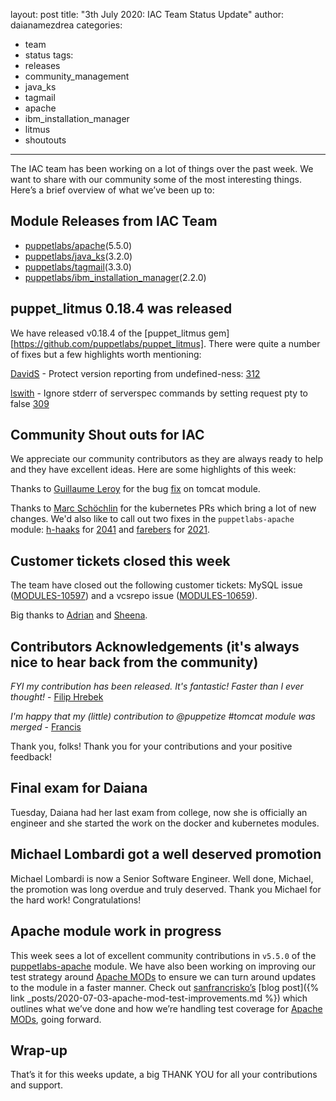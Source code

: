 layout: post
title: "3th July 2020: IAC Team Status Update"
author: daianamezdrea
categories:
  - team
  - status
tags:
  - releases
  - community_management
  - java_ks
  - tagmail
  - apache
  - ibm_installation_manager
  - litmus
  - shoutouts
---

The IAC team has been working on a lot of things over the past week.
We want to share with our community some of the most interesting things.
Here’s a brief overview of what we’ve been up to:

## Module Releases from IAC Team

- [puppetlabs/apache](https://github.com/puppetlabs/puppetlabs-apache)(5.5.0)
- [puppetlabs/java_ks](https://github.com/puppetlabs/puppetlabs-java_ks)(3.2.0)
- [puppetlabs/tagmail](https://github.com/puppetlabs/puppetlabs-tagmail)(3.3.0)
- [puppetlabs/ibm_installation_manager](https://github.com/puppetlabs/puppetlabs-ibm_installation_manager)(2.2.0)

## puppet_litmus 0.18.4 was released

We have released v0.18.4 of the [puppet_litmus gem][https://github.com/puppetlabs/puppet_litmus].
There were quite a number of fixes but a few highlights worth mentioning:

[DavidS](https://github.com/DavidS) - Protect version reporting from undefined-ness: [312](https://github.com/puppetlabs/puppet_litmus/pull/312) 

[lswith](https://github.com/lswith) - Ignore stderr of serverspec commands by setting request pty to false [309](https://github.com/puppetlabs/puppet_litmus/pull/309)

## Community Shout outs for IAC

We appreciate our community contributors as they are always ready to help and they have excellent ideas. Here are some highlights of this week:

Thanks to [Guillaume Leroy](https://github.com/leroyguillaume) for the bug [fix](https://github.com/puppetlabs/puppetlabs-tomcat/pull/400) on tomcat module.

Thanks to [Marc Schöchlin](https://github.com/scoopex) for the kubernetes PRs which bring a lot of new changes.
We'd also like to call out two fixes in the `puppetlabs-apache` module: [h-haaks](https://github.com/h-haaks) for [2041](https://github.com/puppetlabs/puppetlabs-apache/pull/2041) and [farebers](https://github.com/farebers) for [2021](https://github.com/puppetlabs/puppetlabs-apache/pull/2021).
## Customer tickets closed this week

The team have closed out the following customer tickets: MySQL issue ([MODULES-10597](https://tickets.puppetlabs.com/browse/MODULES-10597)) and a vcsrepo issue ([MODULES-10659](https://tickets.puppetlabs.com/browse/MODULES-10659)).

Big thanks to [Adrian](https://github.com/adrianiurca) and [Sheena](https://github.com/sheenaajay).

## Contributors Acknowledgements (it's always nice to hear back from the community)

*FYI my contribution has been released. It's fantastic! Faster than I ever thought!* - [Filip Hrebek](https://github.com/fhrbek)

*I'm happy that my (little) contribution to @puppetize #tomcat module was merged* - [Francis](https://github.com/leroyguillaume)

Thank you, folks! Thank you for your contributions and your positive feedback!

## Final exam for Daiana 

Tuesday, Daiana had her last exam from college, now she is officially an engineer and she started the work on the docker and kubernetes modules.

## Michael Lombardi got a well deserved promotion

Michael Lombardi is now a Senior Software Engineer. Well done, Michael, the promotion was long overdue and truly deserved. Thank you Michael for the hard work! Congratulations!

## Apache module work in progress 

This week sees a lot of excellent community contributions in `v5.5.0` of the [puppetlabs-apache](
https://forge.puppet.com/puppetlabs/apache) module.
We have also been working on improving our test strategy around [Apache MODs](https://httpd.apache.org/docs/2.4/mod) to ensure we can turn around updates to the module in a faster manner.
Check out [sanfrancrisko’s](https://github.com/sanfrancrisko) [blog post]({% link _posts/2020-07-03-apache-mod-test-improvements.md %}) which outlines what we’ve done and how we’re handling test coverage for [Apache MODs](https://httpd.apache.org/docs/2.4/mod), going forward.

## Wrap-up

That’s it for this weeks update, a big THANK YOU for all your contributions and support.
